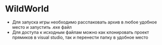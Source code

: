# WildWorld

* Для запуска игры необходимо расспаковать архив в любое удобное место и запустить .exe файл
* Для доступа к исходным файлам можно как клонировать проект прямиков в visual studio, так и перенести папку в удобное место
